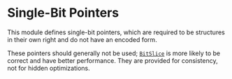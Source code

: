 # Single-Bit Pointers

This module defines single-bit pointers, which are required to be structures in
their own right and do not have an encoded form.

These pointers should generally not be used; [`BitSlice`] is more likely to be
correct and have better performance. They are provided for consistency, not for
hidden optimizations.

[`BitSlice`]: crate::slice::BitSlice
